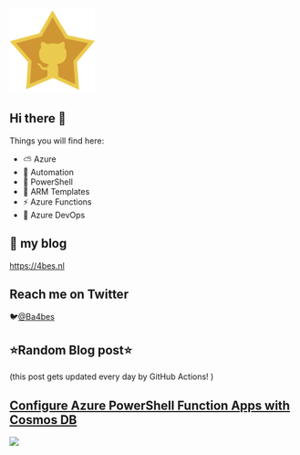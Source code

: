 ![Github Star](Assets/github-stars-logo_Color.png)

## Hi there 👋

Things you will find here:
- ⛅ Azure
- 🚗 Automation
- 🐚 PowerShell
- 💪 ARM Templates
- ⚡ Azure Functions
- 🚀 Azure DevOps


## 📝 my blog
<https://4bes.nl>

## Reach me on Twitter
🐦[@Ba4bes](https://twitter.com/Ba4bes)

<!---
- 🔭 I’m currently working on ...
- 🌱 I’m currently learning ...
- 👯 I’m looking to collaborate on ...
- 🤔 I’m looking for help with ...
- 💬 Ask me about ...
- 📫 How to reach me: ...
- 😄 Pronouns: ...
- ⚡ Fun fact: I have a standard poodle 🐩

-->

## ⭐Random Blog post⭐

(this post gets updated every day by GitHub Actions! )

<!-- Link -->
## [Configure Azure PowerShell Function Apps with Cosmos DB](https://4bes.nl/2020/05/03/configure-azure-powershell-function-apps-with-cosmos-db/)

<a href="https://4bes.nl/2020/05/03/configure-azure-powershell-function-apps-with-cosmos-db/"><img src="https://4bes.nl/2018/10/16/script-download-and-install-powershell-core/" height="250px"></a>

